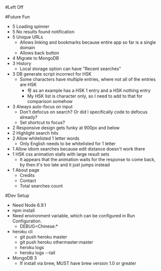 #Left Off


#Future Fun
* 5 Loading spinner
* 5 No results found notification
* 5 Unique URLs
    * Allows linking and bookmarks because entire app so far is a single domain
    * Allows back button
* 4 Migrate to MongoDB
* 3 History
    * Local storage option can have "Recent searches"
* 3 DB generate script incorrect for HSK
    * Some characters have multiple entries, where not all of the entries are HSK
        * 号 as an example has a HSK 1 entry and a HSK nothing entry
        * My HSK list is character only, so I need to add to that for comparison somehow
* 3 Always auto-focus on input
    * Don't defocus on search? Or did I specifically code to defocus already?
    * Set shortcut to focus?
* 2 Responsive design gets funky at 900px and below
* 2 Highlight search hits
* 2 Allow whitelisted 1 letter words
    * Only English needs to be whitelisted for 1 letter
* 1 Allow idiom searches because edit distance doesn't work there
* 1 HSK css animation stalls with large result sets
    * It appears that the animation waits for the response to come back, by then it's too late and it just jumps instead
* 1 About page
    * Credits
    * Contact
    * Total searches count

#Dev Setup
* Need Node 6.9.1
* npm install
* Need environment variable, which can be configured in Run Configuration.
    * DEBUG=Chinese:*
* heroku cli
    * git push heroku master
    * git push heroku othermaster:master
    * heroku logs
    * heroku logs --tail
* MongoDB 3
    * If install via brew, MUST have brew version 1.0 or greater
